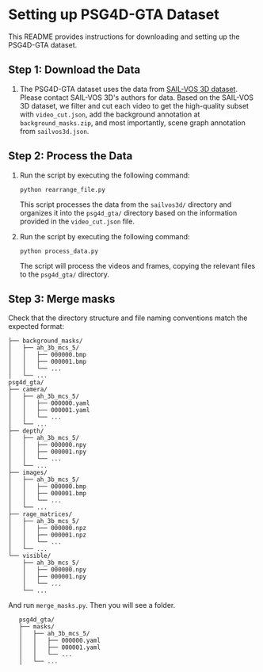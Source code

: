 # Setting up PSG4D-GTA Dataset

This README provides instructions for downloading and setting up the PSG4D-GTA dataset.

## Step 1: Download the Data

1. The PSG4D-GTA dataset uses the data from [SAIL-VOS 3D dataset](https://sailvos.web.illinois.edu/_site/_site/index.html). Please contact SAIL-VOS 3D's authors for data. 
Based on the SAIL-VOS 3D dataset, we filter and cut each video to get the high-quality subset with `video_cut.json`, add the background annotation at `background_masks.zip`, and most importantly, scene graph annotation from `sailvos3d.json`.

## Step 2: Process the Data

1. Run the script by executing the following command:
   ```
   python rearrange_file.py
   ```
   This script processes the data from the `sailvos3d/` directory and organizes it into the `psg4d_gta/` directory based on the information provided in the `video_cut.json` file.


2. Run the script by executing the following command:
   ```
   python process_data.py
   ```
   The script will process the videos and frames, copying the relevant files to the `psg4d_gta/` directory.

## Step 3: Merge masks
Check that the directory structure and file naming conventions match the expected format:
   ```
   ├── background_masks/
   │   ├── ah_3b_mcs_5/
   │   │   ├── 000000.bmp
   │   │   ├── 000001.bmp
   │   │   └── ...
   │   └── ...
   psg4d_gta/
   ├── camera/
   │   ├── ah_3b_mcs_5/
   │   │   ├── 000000.yaml
   │   │   ├── 000001.yaml
   │   │   └── ...
   │   └── ...
   ├── depth/
   │   ├── ah_3b_mcs_5/
   │   │   ├── 000000.npy
   │   │   ├── 000001.npy
   │   │   └── ...
   │   └── ...
   ├── images/
   │   ├── ah_3b_mcs_5/
   │   │   ├── 000000.bmp
   │   │   ├── 000001.bmp
   │   │   └── ...
   │   └── ...
   ├── rage_matrices/
   │   ├── ah_3b_mcs_5/
   │   │   ├── 000000.npz
   │   │   ├── 000001.npz
   │   │   └── ...
   │   └── ...
   └── visible/
       ├── ah_3b_mcs_5/
       │   ├── 000000.npy
       │   ├── 000001.npy
       │   └── ...
       └── ...
   ```
And run `merge_masks.py`. Then you will see a folder.
```
   psg4d_gta/
   ├── masks/
   │   ├── ah_3b_mcs_5/
   │   │   ├── 000000.yaml
   │   │   ├── 000001.yaml
   │   │   └── ...
   │   └── ...
```
